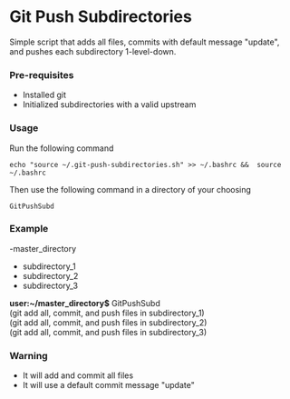 # Git Push Subdirectories

Simple script that adds all files, commits with default message "update", and pushes each subdirectory 1-level-down.

### Pre-requisites
* Installed git
* Initialized subdirectories with a valid upstream

### Usage

Run the following command

``` echo "source ~/.git-push-subdirectories.sh" >> ~/.bashrc &&  source ~/.bashrc ```

Then use the following command in a directory of your choosing

``` GitPushSubd ```


### Example
-master_directory  
  * subdirectory_1  
  * subdirectory_2  
  * subdirectory_3  

**user:~/master_directory$** GitPushSubd  
(git add all, commit, and push files in subdirectory_1)  
(git add all, commit, and push files in subdirectory_2)  
(git add all, commit, and push files in subdirectory_3)  

### Warning
* It will add and commit all files
* It will use a default commit message "update"
